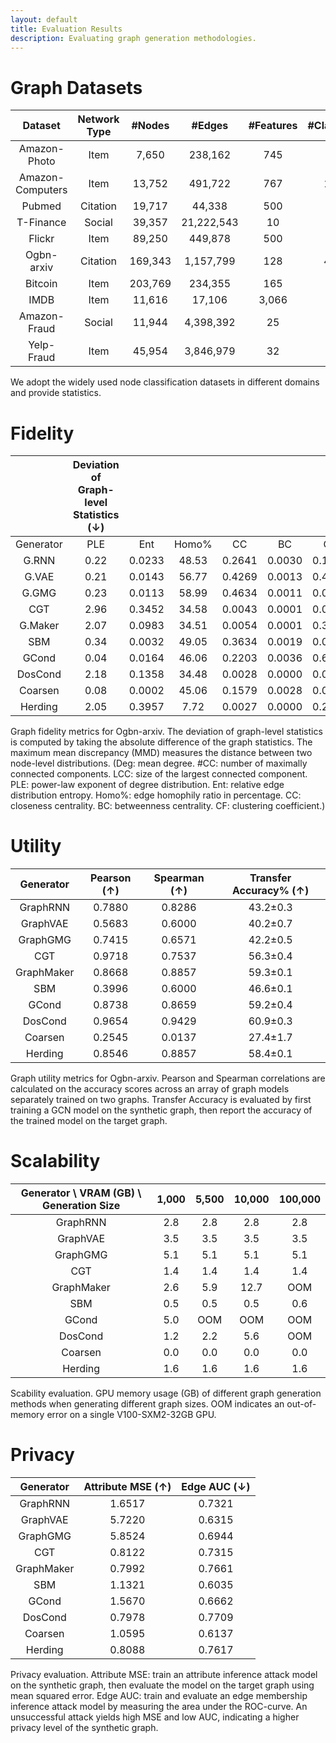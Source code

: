 ```yaml
---
layout: default
title: Evaluation Results
description: Evaluating graph generation methodologies.
---
```


# Graph Datasets

| Dataset | Network Type | \#Nodes | \#Edges | \#Features | \#Classes | Source |
|:---:|:---:|:---:|:---:|:---:|:---:|---|
| Amazon-Photo | Item | 7,650 | 238,162 | 745 | 8 | [Link](https://arxiv.org/abs/1811.05868) |
| Amazon-Computers | Item | 13,752 | 491,722 | 767 | 10 | [Link](https://arxiv.org/abs/1811.05868) |
| Pubmed | Citation | 19,717 | 44,338 | 500 | 3 | [Link](https://github.com/tkipf/gcn) |
| T-Finance | Social | 39,357 | 21,222,543 | 10 | 2 | [Link](https://github.com/squareRoot3/Rethinking-Anomaly-Detection) |
| Flickr | Item | 89,250 | 449,878 | 500 | 7 | [Link](https://github.com/GraphSAINT/GraphSAINT) |
| Ogbn-arxiv | Citation | 169,343 | 1,157,799 | 128 | 40 | [Link](https://ogb.stanford.edu/docs/nodeprop/#ogbn-arxiv) |
| Bitcoin | Item | 203,769 | 234,355 | 165 | 2 | [Link](https://www.kaggle.com/datasets/ellipticco/elliptic-data-set) |
| IMDB | Item | 11,616 | 17,106 | 3,066 | 3 | [Link](https://github.com/cynricfu/MAGNN) |
| Amazon-Fraud | Social | 11,944 | 4,398,392 | 25 | 2 | [Link](https://github.com/squareRoot3/Rethinking-Anomaly-Detection) |
| Yelp-Fraud | Item | 45,954 | 3,846,979 | 32 | 2 | [Link](https://github.com/squareRoot3/Rethinking-Anomaly-Detection) |

We adopt the widely used node classification datasets in different domains and provide statistics.

# Fidelity

|  | Deviation of Graph-level Statistics (↓) |  |  |  |  |  | Node-level MMD (↓) |  |
|:---:|:---:|:---:|:---:|:---:|:---:|:---:|:---:|:---:|
| Generator | PLE | Ent | Homo% | CC | BC | CF | CC | CF |
| G.RNN | 0.22 | 0.0233 | 48.53 | 0.2641 | 0.0030 | 0.1209 | 0.1339 | 0.0657 |
| G.VAE | 0.21 | 0.0143 | 56.77 | 0.4269 | 0.0013 | 0.4112 | 0.3320 | 0.1307 |
| G.GMG | 0.23 | 0.0113 | 58.99 | 0.4634 | 0.0011 | 0.0110 | 0.3892 | 0.1954 |
| CGT | 2.96 | 0.3452 | 34.58 | 0.0043 | 0.0001 | 0.0155 | 0.0000 | 0.0022 |
| G.Maker | 2.07 | 0.0983 | 34.51 | 0.0054 | 0.0001 | 0.3549 | 0.0001 | 0.0063 |
| SBM | 0.34 | 0.0032 | 49.05 | 0.3634 | 0.0019 | 0.0016 | 0.2501 | 0.0223 |
| GCond | 0.04 | 0.0164 | 46.06 | 0.2203 | 0.0036 | 0.6228 | 0.0892 | 0.0568 |
| DosCond | 2.18 | 0.1358 | 34.48 | 0.0028 | 0.0000 | 0.0878 | 0.0000 | 0.0065 |
| Coarsen | 0.08 | 0.0002 | 45.06 | 0.1579 | 0.0028 | 0.0066 | 0.1289 | 0.0709 |
| Herding | 2.05 | 0.3957 | 7.72 | 0.0027 | 0.0000 | 0.2516 | 0.0000 | 0.0066 |

Graph fidelity metrics for Ogbn-arxiv. The deviation of graph-level statistics is computed by taking the absolute difference of the graph statistics. The maximum mean discrepancy (MMD) measures the distance between two node-level distributions. (Deg: mean degree. \#CC: number of maximally connected components. LCC: size of the largest connected component. PLE: power-law exponent of degree distribution. Ent: relative edge distribution entropy. Homo\%: edge homophily ratio in percentage. CC: closeness centrality. BC: betweenness centrality. CF: clustering coefficient.)

# Utility

| Generator | Pearson (↑) | Spearman (↑) | Transfer Accuracy% (↑) |
|:---:|:---:|:---:|:---:|
| GraphRNN | 0.7880 | 0.8286 | 43.2±0.3 |
| GraphVAE | 0.5683 | 0.6000 | 40.2±0.7 |
| GraphGMG | 0.7415 | 0.6571 | 42.2±0.5 |
| CGT | 0.9718 | 0.7537 | 56.3±0.4 |
| GraphMaker | 0.8668 | 0.8857 | 59.3±0.1 |
| SBM | 0.3996 | 0.6000 | 46.6±0.1 |
| GCond | 0.8738 | 0.8659 | 59.2±0.4 |
| DosCond | 0.9654 | 0.9429 | 60.9±0.3 |
| Coarsen | 0.2545 | 0.0137 | 27.4±1.7 |
| Herding | 0.8546 | 0.8857 | 58.4±0.1 |

Graph utility metrics for Ogbn-arxiv. Pearson and Spearman correlations are calculated on the accuracy scores across an array of graph models separately trained on two graphs. Transfer Accuracy is evaluated by first training a GCN model on the synthetic graph, then report the accuracy of the trained model on the target graph.

# Scalability

| Generator \ VRAM (GB) \ Generation Size | 1,000 | 5,500 | 10,000 | 100,000 |
|:---:|:---:|:---:|:---:|:---:|
| GraphRNN | 2.8 | 2.8 | 2.8 | 2.8 |
| GraphVAE | 3.5 | 3.5 | 3.5 | 3.5 |
| GraphGMG | 5.1 | 5.1 | 5.1 | 5.1 |
| CGT | 1.4 | 1.4 | 1.4 | 1.4 |
| GraphMaker | 2.6 | 5.9 | 12.7 | OOM |
| SBM | 0.5 | 0.5 | 0.5 | 0.6 |
| GCond | 5.0 | OOM | OOM | OOM |
| DosCond | 1.2 | 2.2 | 5.6 | OOM |
| Coarsen | 0.0 | 0.0 | 0.0 | 0.0 |
| Herding | 1.6 | 1.6 | 1.6 | 1.6 |

Scability evaluation. GPU memory usage (GB) of different graph generation methods when generating different graph sizes. OOM indicates an out-of-memory error on a single V100-SXM2-32GB GPU. 

# Privacy

| Generator | Attribute MSE (↑) | Edge AUC (↓) |
|:---:|:---:|:---:|
| GraphRNN | 1.6517 | 0.7321 |
| GraphVAE | 5.7220 | 0.6315 |
| GraphGMG | 5.8524 | 0.6944 |
| CGT | 0.8122 | 0.7315 |
| GraphMaker | 0.7992 | 0.7661 |
| SBM | 1.1321 | 0.6035 |
| GCond | 1.5670 | 0.6662 |
| DosCond | 0.7978 | 0.7709 |
| Coarsen | 1.0595 | 0.6137 |
| Herding | 0.8088 | 0.7617 |

Privacy evaluation. Attribute MSE: train an attribute inference attack model on the synthetic graph, then evaluate the model on the target graph using mean squared error. Edge AUC: train and evaluate an edge membership inference attack model by measuring the area under the ROC-curve. An unsuccessful attack yields high MSE and low AUC, indicating a higher privacy level of the synthetic graph.
